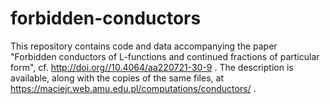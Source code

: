# forbidden-conductors
This repository contains code and data accompanying the paper "Forbidden conductors of L-functions and continued fractions of particular form", cf. http://doi.org//10.4064/aa220721-30-9 .
The description is available, along with the copies of the same files, at https://maciejr.web.amu.edu.pl/computations/conductors/ .
